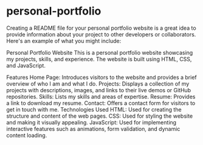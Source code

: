 # personal-portfolio

Creating a README file for your personal portfolio website is a great idea to provide information about your project to other developers or collaborators. Here's an example of what you might include:

Personal Portfolio Website
This is a personal portfolio website showcasing my projects, skills, and experience. The website is built using HTML, CSS, and JavaScript.

Features
Home Page: Introduces visitors to the website and provides a brief overview of who I am and what I do.
Projects: Displays a collection of my projects with descriptions, images, and links to their live demos or GitHub repositories.
Skills: Lists my skills and areas of expertise.
Resume: Provides a link to download my resume.
Contact: Offers a contact form for visitors to get in touch with me.
Technologies Used
HTML: Used for creating the structure and content of the web pages.
CSS: Used for styling the website and making it visually appealing.
JavaScript: Used for implementing interactive features such as animations, form validation, and dynamic content loading.
